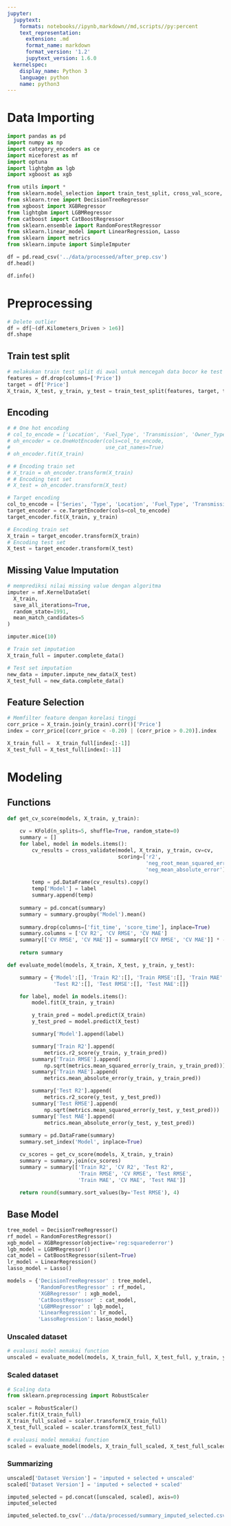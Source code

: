 ```yaml
---
jupyter:
  jupytext:
    formats: notebooks//ipynb,markdown//md,scripts//py:percent
    text_representation:
      extension: .md
      format_name: markdown
      format_version: '1.2'
      jupytext_version: 1.6.0
  kernelspec:
    display_name: Python 3
    language: python
    name: python3
---
```


<!-- #region id="IN1jfOnfZIqT" -->
# Data Importing
<!-- #endregion -->

```python
import pandas as pd
import numpy as np
import category_encoders as ce
import miceforest as mf
import optuna
import lightgbm as lgb
import xgboost as xgb

from utils import *
from sklearn.model_selection import train_test_split, cross_val_score, cross_validate, KFold
from sklearn.tree import DecisionTreeRegressor
from xgboost import XGBRegressor
from lightgbm import LGBMRegressor
from catboost import CatBoostRegressor
from sklearn.ensemble import RandomForestRegressor
from sklearn.linear_model import LinearRegression, Lasso
from sklearn import metrics
from sklearn.impute import SimpleImputer
```

```python
df = pd.read_csv('../data/processed/after_prep.csv')
df.head()
```

```python
df.info()
```

<!-- #region id="g1GS1AAUZIt9" -->
# Preprocessing
<!-- #endregion -->

```python colab={"base_uri": "https://localhost:8080/", "height": 34} execution={"iopub.execute_input": "2020-10-15T12:54:13.988187Z", "iopub.status.busy": "2020-10-15T12:54:13.987190Z", "iopub.status.idle": "2020-10-15T12:54:14.002152Z", "shell.execute_reply": "2020-10-15T12:54:14.001155Z", "shell.execute_reply.started": "2020-10-15T12:54:13.988187Z"} executionInfo={"elapsed": 8249, "status": "ok", "timestamp": 1602557855909, "user": {"displayName": "Abdillah Fikri", "photoUrl": "", "userId": "04470220666512949031"}, "user_tz": -420} id="INV8VvOYZItN" outputId="d4ca600b-dc4f-4db2-fba8-54aa6678f0c0"
# Delete outlier
df = df[~(df.Kilometers_Driven > 1e6)]
df.shape
```

<!-- #region id="yEgVyyNSZIt9" -->
## Train test split
<!-- #endregion -->

```python execution={"iopub.execute_input": "2020-10-15T12:54:14.005145Z", "iopub.status.busy": "2020-10-15T12:54:14.004145Z", "iopub.status.idle": "2020-10-15T12:54:14.033068Z", "shell.execute_reply": "2020-10-15T12:54:14.032071Z", "shell.execute_reply.started": "2020-10-15T12:54:14.005145Z"} executionInfo={"elapsed": 8232, "status": "ok", "timestamp": 1602557855911, "user": {"displayName": "Abdillah Fikri", "photoUrl": "", "userId": "04470220666512949031"}, "user_tz": -420} id="nPxFt6bSZIt-"
# melakukan train test split di awal untuk mencegah data bocor ke test set saat dilakukan encoding/imputation
features = df.drop(columns=['Price'])
target = df['Price']
X_train, X_test, y_train, y_test = train_test_split(features, target, test_size=0.25, random_state=0)
```

<!-- #region id="oxqsMHrKZIuA" -->
## Encoding
<!-- #endregion -->

```python cell_id="00036-c7e04c20-9ab9-48dc-a699-9e7a06582a8c" colab={"base_uri": "https://localhost:8080/", "height": 85} execution={"iopub.execute_input": "2020-10-15T12:54:14.034066Z", "iopub.status.busy": "2020-10-15T12:54:14.034066Z", "iopub.status.idle": "2020-10-15T12:54:14.187654Z", "shell.execute_reply": "2020-10-15T12:54:14.186657Z", "shell.execute_reply.started": "2020-10-15T12:54:14.034066Z"} executionInfo={"elapsed": 1054, "status": "ok", "timestamp": 1602557861674, "user": {"displayName": "Abdillah Fikri", "photoUrl": "", "userId": "04470220666512949031"}, "user_tz": -420} id="_0criLnZIakn" outputId="766c5c78-5fac-492b-e39c-674c73139932" output_cleared=false tags=[]
# # One hot encoding
# col_to_encode = ['Location', 'Fuel_Type', 'Transmission', 'Owner_Type', 'Brand']
# oh_encoder = ce.OneHotEncoder(cols=col_to_encode,
#                               use_cat_names=True)
# oh_encoder.fit(X_train)

# # Encoding train set
# X_train = oh_encoder.transform(X_train)
# # Encoding test set
# X_test = oh_encoder.transform(X_test)
```

```python colab={"base_uri": "https://localhost:8080/", "height": 85} execution={"iopub.execute_input": "2020-10-15T12:54:14.188652Z", "iopub.status.busy": "2020-10-15T12:54:14.188652Z", "iopub.status.idle": "2020-10-15T12:54:14.267439Z", "shell.execute_reply": "2020-10-15T12:54:14.266443Z", "shell.execute_reply.started": "2020-10-15T12:54:14.188652Z"} executionInfo={"elapsed": 587, "status": "ok", "timestamp": 1602557861677, "user": {"displayName": "Abdillah Fikri", "photoUrl": "", "userId": "04470220666512949031"}, "user_tz": -420} id="kcMLnvJxZIuD" outputId="ec506ea3-a38a-4b80-9e62-2f3af531162a"
# Target encoding
col_to_encode = ['Series', 'Type', 'Location', 'Fuel_Type', 'Transmission', 'Owner_Type', 'Brand']
target_encoder = ce.TargetEncoder(cols=col_to_encode)
target_encoder.fit(X_train, y_train)

# Encoding train set
X_train = target_encoder.transform(X_train)
# Encoding test set
X_test = target_encoder.transform(X_test)
```

<!-- #region id="6MJs1hK7Iv1N" -->
## Missing Value Imputation
<!-- #endregion -->

```python execution={"iopub.execute_input": "2020-10-15T12:54:14.269434Z", "iopub.status.busy": "2020-10-15T12:54:14.269434Z", "iopub.status.idle": "2020-10-15T12:54:25.487160Z", "shell.execute_reply": "2020-10-15T12:54:25.487160Z", "shell.execute_reply.started": "2020-10-15T12:54:14.269434Z"} executionInfo={"elapsed": 9747, "status": "ok", "timestamp": 1602558096090, "user": {"displayName": "Abdillah Fikri", "photoUrl": "", "userId": "04470220666512949031"}, "user_tz": -420} id="ccgkETh_Iv1O"
# memprediksi nilai missing value dengan algoritma 
imputer = mf.KernelDataSet(
  X_train,
  save_all_iterations=True,
  random_state=1991,
  mean_match_candidates=5
)

imputer.mice(10)
```

```python execution={"iopub.execute_input": "2020-10-15T12:54:25.487160Z", "iopub.status.busy": "2020-10-15T12:54:25.487160Z", "iopub.status.idle": "2020-10-15T12:54:25.503631Z", "shell.execute_reply": "2020-10-15T12:54:25.502669Z", "shell.execute_reply.started": "2020-10-15T12:54:25.487160Z"} executionInfo={"elapsed": 769, "status": "ok", "timestamp": 1602558116061, "user": {"displayName": "Abdillah Fikri", "photoUrl": "", "userId": "04470220666512949031"}, "user_tz": -420} id="e_zrbZk6Iv1S"
# Train set imputation
X_train_full = imputer.complete_data()
```

```python execution={"iopub.execute_input": "2020-10-15T12:54:25.505624Z", "iopub.status.busy": "2020-10-15T12:54:25.504627Z", "iopub.status.idle": "2020-10-15T12:54:27.936064Z", "shell.execute_reply": "2020-10-15T12:54:27.936064Z", "shell.execute_reply.started": "2020-10-15T12:54:25.505624Z"} executionInfo={"elapsed": 2626, "status": "ok", "timestamp": 1602558147720, "user": {"displayName": "Abdillah Fikri", "photoUrl": "", "userId": "04470220666512949031"}, "user_tz": -420} id="s3TrxVjQIv1Z"
# Test set imputation
new_data = imputer.impute_new_data(X_test)
X_test_full = new_data.complete_data()
```

<!-- #region id="zYZVKzQYIxVx" -->
## Feature Selection
<!-- #endregion -->

```python execution={"iopub.execute_input": "2020-10-15T12:54:27.936064Z", "iopub.status.busy": "2020-10-15T12:54:27.936064Z", "iopub.status.idle": "2020-10-15T12:54:28.031986Z", "shell.execute_reply": "2020-10-15T12:54:28.030987Z", "shell.execute_reply.started": "2020-10-15T12:54:27.936064Z"} executionInfo={"elapsed": 974, "status": "ok", "timestamp": 1602558988123, "user": {"displayName": "Abdillah Fikri", "photoUrl": "", "userId": "04470220666512949031"}, "user_tz": -420} id="5RY-BaL8IxVy"
# Memfilter feature dengan korelasi tinggi
corr_price = X_train.join(y_train).corr()['Price']
index = corr_price[(corr_price < -0.20) | (corr_price > 0.20)].index

X_train_full =  X_train_full[index[:-1]]
X_test_full = X_test_full[index[:-1]]
```

<!-- #region id="wV2sjkqEZIup" -->
# Modeling
<!-- #endregion -->

<!-- #region id="4g_nWqotKl6_" -->
## Functions
<!-- #endregion -->

```python execution={"iopub.execute_input": "2020-10-15T12:54:28.032983Z", "iopub.status.busy": "2020-10-15T12:54:28.032983Z", "iopub.status.idle": "2020-10-15T12:54:28.047942Z", "shell.execute_reply": "2020-10-15T12:54:28.046978Z", "shell.execute_reply.started": "2020-10-15T12:54:28.032983Z"} executionInfo={"elapsed": 1009, "status": "ok", "timestamp": 1602559132744, "user": {"displayName": "Abdillah Fikri", "photoUrl": "", "userId": "04470220666512949031"}, "user_tz": -420} id="Qp4QHIuFZIuq"
def get_cv_score(models, X_train, y_train):
    
    cv = KFold(n_splits=5, shuffle=True, random_state=0)
    summary = []
    for label, model in models.items():
        cv_results = cross_validate(model, X_train, y_train, cv=cv, 
                                    scoring=['r2',
                                             'neg_root_mean_squared_error',
                                             'neg_mean_absolute_error'])
        
        temp = pd.DataFrame(cv_results).copy()
        temp['Model'] = label
        summary.append(temp)
    
    summary = pd.concat(summary)
    summary = summary.groupby('Model').mean()
    
    summary.drop(columns=['fit_time', 'score_time'], inplace=True)
    summary.columns = ['CV R2', 'CV RMSE', 'CV MAE']
    summary[['CV RMSE', 'CV MAE']] = summary[['CV RMSE', 'CV MAE']] * -1
    
    return summary
```

```python execution={"iopub.execute_input": "2020-10-15T12:54:28.049965Z", "iopub.status.busy": "2020-10-15T12:54:28.048938Z", "iopub.status.idle": "2020-10-15T12:54:28.063899Z", "shell.execute_reply": "2020-10-15T12:54:28.061903Z", "shell.execute_reply.started": "2020-10-15T12:54:28.049965Z"} executionInfo={"elapsed": 806, "status": "ok", "timestamp": 1602559132746, "user": {"displayName": "Abdillah Fikri", "photoUrl": "", "userId": "04470220666512949031"}, "user_tz": -420} id="BXEr8F5VZIu0"
def evaluate_model(models, X_train, X_test, y_train, y_test):

    summary = {'Model':[], 'Train R2':[], 'Train RMSE':[], 'Train MAE':[],
               'Test R2':[], 'Test RMSE':[], 'Test MAE':[]}

    for label, model in models.items():
        model.fit(X_train, y_train)

        y_train_pred = model.predict(X_train)
        y_test_pred = model.predict(X_test)

        summary['Model'].append(label)

        summary['Train R2'].append(
            metrics.r2_score(y_train, y_train_pred))
        summary['Train RMSE'].append(
            np.sqrt(metrics.mean_squared_error(y_train, y_train_pred)))
        summary['Train MAE'].append(
            metrics.mean_absolute_error(y_train, y_train_pred))

        summary['Test R2'].append(
            metrics.r2_score(y_test, y_test_pred))
        summary['Test RMSE'].append(
            np.sqrt(metrics.mean_squared_error(y_test, y_test_pred)))
        summary['Test MAE'].append(
            metrics.mean_absolute_error(y_test, y_test_pred))
    
    summary = pd.DataFrame(summary)
    summary.set_index('Model', inplace=True)

    cv_scores = get_cv_score(models, X_train, y_train)
    summary = summary.join(cv_scores)
    summary = summary[['Train R2', 'CV R2', 'Test R2',
                       'Train RMSE', 'CV RMSE', 'Test RMSE',
                       'Train MAE', 'CV MAE', 'Test MAE']]
    
    return round(summary.sort_values(by='Test RMSE'), 4)
```

<!-- #region id="aR4Sp3UCZIu2" -->
## Base Model
<!-- #endregion -->

```python execution={"iopub.execute_input": "2020-10-15T12:54:28.065895Z", "iopub.status.busy": "2020-10-15T12:54:28.065895Z", "iopub.status.idle": "2020-10-15T12:54:28.079856Z", "shell.execute_reply": "2020-10-15T12:54:28.077864Z", "shell.execute_reply.started": "2020-10-15T12:54:28.065895Z"} executionInfo={"elapsed": 678, "status": "ok", "timestamp": 1602559134050, "user": {"displayName": "Abdillah Fikri", "photoUrl": "", "userId": "04470220666512949031"}, "user_tz": -420} id="Oux2OxeDZIu2"
tree_model = DecisionTreeRegressor()
rf_model = RandomForestRegressor()
xgb_model = XGBRegressor(objective='reg:squarederror')
lgb_model = LGBMRegressor()
cat_model = CatBoostRegressor(silent=True)
lr_model = LinearRegression()
lasso_model = Lasso()

models = {'DecisionTreeRegressor' : tree_model,
          'RandomForestRegressor' : rf_model,
          'XGBRegressor' : xgb_model,
          'CatBoostRegressor' : cat_model,
          'LGBMRegressor' : lgb_model,
          'LinearRegression': lr_model,
          'LassoRegression': lasso_model}
```

<!-- #region id="kCSEOF35MoSB" -->
### Unscaled dataset
<!-- #endregion -->

```python colab={"base_uri": "https://localhost:8080/", "height": 297} execution={"iopub.execute_input": "2020-10-15T12:54:28.081881Z", "iopub.status.busy": "2020-10-15T12:54:28.080854Z", "iopub.status.idle": "2020-10-15T12:55:11.188310Z", "shell.execute_reply": "2020-10-15T12:55:11.187312Z", "shell.execute_reply.started": "2020-10-15T12:54:28.081881Z"} executionInfo={"elapsed": 30383, "status": "ok", "timestamp": 1602559165523, "user": {"displayName": "Abdillah Fikri", "photoUrl": "", "userId": "04470220666512949031"}, "user_tz": -420} id="DgfsmUm-HqGG" outputId="857f512d-6910-4625-e01b-c6b587a9094c"
# evaluasi model memakai function
unscaled = evaluate_model(models, X_train_full, X_test_full, y_train, y_test)
```

<!-- #region id="AodaQJBNMtob" -->
### Scaled dataset
<!-- #endregion -->

```python execution={"iopub.execute_input": "2020-10-15T12:55:11.191302Z", "iopub.status.busy": "2020-10-15T12:55:11.190305Z", "iopub.status.idle": "2020-10-15T12:55:11.236183Z", "shell.execute_reply": "2020-10-15T12:55:11.235184Z", "shell.execute_reply.started": "2020-10-15T12:55:11.191302Z"} executionInfo={"elapsed": 25276, "status": "ok", "timestamp": 1602559165525, "user": {"displayName": "Abdillah Fikri", "photoUrl": "", "userId": "04470220666512949031"}, "user_tz": -420} id="2lQZQbORMwYB"
# Scaling data
from sklearn.preprocessing import RobustScaler

scaler = RobustScaler()
scaler.fit(X_train_full)
X_train_full_scaled = scaler.transform(X_train_full)
X_test_full_scaled = scaler.transform(X_test_full)
```

```python colab={"base_uri": "https://localhost:8080/", "height": 297} execution={"iopub.execute_input": "2020-10-15T12:55:11.239174Z", "iopub.status.busy": "2020-10-15T12:55:11.238177Z", "iopub.status.idle": "2020-10-15T12:55:54.767071Z", "shell.execute_reply": "2020-10-15T12:55:54.767071Z", "shell.execute_reply.started": "2020-10-15T12:55:11.239174Z"} executionInfo={"elapsed": 54513, "status": "ok", "timestamp": 1602559195270, "user": {"displayName": "Abdillah Fikri", "photoUrl": "", "userId": "04470220666512949031"}, "user_tz": -420} id="58C87fQHNRII" outputId="06962bd1-1bb2-4c3e-bd1c-74e71a1d0ed5"
# evaluasi model memakai function
scaled = evaluate_model(models, X_train_full_scaled, X_test_full_scaled, y_train, y_test)
```

<!-- #region id="bg_vcQxLLg0n" -->
### Summarizing
<!-- #endregion -->

```python execution={"iopub.execute_input": "2020-10-15T12:55:54.771050Z", "iopub.status.busy": "2020-10-15T12:55:54.770053Z", "iopub.status.idle": "2020-10-15T12:55:54.784016Z", "shell.execute_reply": "2020-10-15T12:55:54.783018Z", "shell.execute_reply.started": "2020-10-15T12:55:54.771050Z"}
unscaled['Dataset Version'] = 'imputed + selected + unscaled'
scaled['Dataset Version'] = 'imputed + selected + scaled'
```

```python execution={"iopub.execute_input": "2020-10-15T12:55:54.786011Z", "iopub.status.busy": "2020-10-15T12:55:54.786011Z", "iopub.status.idle": "2020-10-15T12:55:54.831887Z", "shell.execute_reply": "2020-10-15T12:55:54.830889Z", "shell.execute_reply.started": "2020-10-15T12:55:54.786011Z"}
imputed_selected = pd.concat([unscaled, scaled], axis=0)
imputed_selected
```

```python execution={"iopub.execute_input": "2020-10-15T12:55:54.834878Z", "iopub.status.busy": "2020-10-15T12:55:54.833882Z", "iopub.status.idle": "2020-10-15T12:55:54.847844Z", "shell.execute_reply": "2020-10-15T12:55:54.846847Z", "shell.execute_reply.started": "2020-10-15T12:55:54.834878Z"}
imputed_selected.to_csv('../data/processed/summary_imputed_selected.csv')
```

